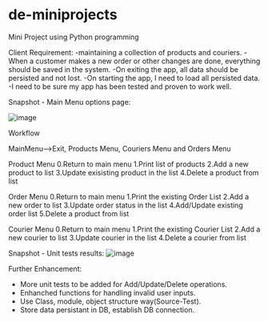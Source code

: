 # de-miniprojects
Mini Project using Python programming

Client Requirement:
-maintaining a collection of products and couriers.
-When a customer makes a new order or other changes are done, everything should be saved in the system.
-On exiting the app, all data should be persisted and not lost.
-On starting the app, I need to load all persisted data.
-I need to be sure my app has been tested and proven to work well.

Snapshot - Main Menu options page:

![image](https://user-images.githubusercontent.com/117109497/202540845-bcd21a9b-9036-40d4-8f3a-946b22a471bb.png)

Workflow

MainMenu-->Exit, Products Menu, Couriers Menu and Orders Menu

Product Menu
0.Return to main menu
1.Print list of products
2.Add a new product to list
3.Update exisisting product in the list
4.Delete a product from list

Order Menu
0.Return to main menu
1.Print the existing  Order List
2.Add a new order to list
3.Update order status in the list
4.Add/Update existing order list
5.Delete a product from list

Courier Menu
0.Return to main menu
1.Print the existing  Courier List
2.Add a new courier to list
3.Update courier in the list
4.Delete a courier from list

Snapshot - Unit tests results:
![image](https://user-images.githubusercontent.com/117109497/202540997-9cf261b4-2d80-47c3-aed1-4cd2361ab31c.png)

Further Enhancement:
 - More unit tests to be added for Add/Update/Delete operations.
 - Enhanched functions for handling invalid user inputs.
 - Use Class, module, object structure way(Source-Test).
 - Store data persistant in DB, establish DB connection.



 
